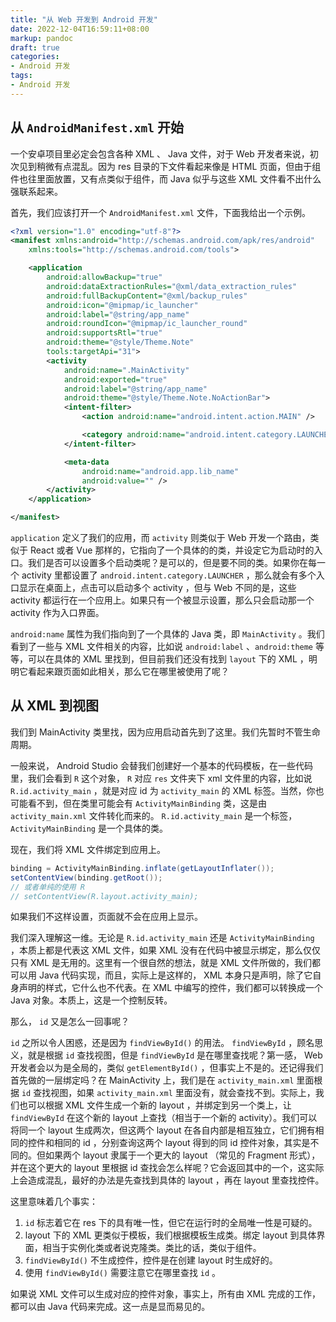 ```yaml
---
title: "从 Web 开发到 Android 开发"
date: 2022-12-04T16:59:11+08:00
markup: pandoc
draft: true
categories:
- Android 开发
tags:
- Android 开发
---
```


## 从 `AndroidManifest.xml` 开始

一个安卓项目里必定会包含各种 XML 、 Java 文件，对于 Web 开发者来说，初次见到稍微有点混乱。因为 res 目录的下文件看起来像是 HTML 页面，但由于组件也往里面放置，又有点类似于组件，而 Java 似乎与这些 XML 文件看不出什么强联系起来。

首先，我们应该打开一个 `AndroidManifest.xml` 文件，下面我给出一个示例。

```xml
<?xml version="1.0" encoding="utf-8"?>
<manifest xmlns:android="http://schemas.android.com/apk/res/android"
    xmlns:tools="http://schemas.android.com/tools">

    <application
        android:allowBackup="true"
        android:dataExtractionRules="@xml/data_extraction_rules"
        android:fullBackupContent="@xml/backup_rules"
        android:icon="@mipmap/ic_launcher"
        android:label="@string/app_name"
        android:roundIcon="@mipmap/ic_launcher_round"
        android:supportsRtl="true"
        android:theme="@style/Theme.Note"
        tools:targetApi="31">
        <activity
            android:name=".MainActivity"
            android:exported="true"
            android:label="@string/app_name"
            android:theme="@style/Theme.Note.NoActionBar">
            <intent-filter>
                <action android:name="android.intent.action.MAIN" />

                <category android:name="android.intent.category.LAUNCHER" />
            </intent-filter>

            <meta-data
                android:name="android.app.lib_name"
                android:value="" />
        </activity>
    </application>

</manifest>
```

`application` 定义了我们的应用，而 `activity` 则类似于 Web 开发一个路由，类似于 React 或者 Vue 那样的，它指向了一个具体的的类，并设定它为启动时的入口。我们是否可以设置多个启动类呢？是可以的，但是要不同的类。如果你在每一个 activity 里都设置了 `android.intent.category.LAUNCHER` ，那么就会有多个入口显示在桌面上，点击可以启动多个 activity ，但与 Web 不同的是，这些 activity 都运行在一个应用上。如果只有一个被显示设置，那么只会启动那一个 activity 作为入口界面。

`android:name` 属性为我们指向到了一个具体的 Java 类，即 `MainActivity` 。我们看到了一些与 XML 文件相关的内容，比如说 `android:label` 、`android:theme` 等等，可以在具体的 XML 里找到，但目前我们还没有找到 `layout` 下的 XML ，明明它看起来跟页面如此相关，那么它在哪里被使用了呢？

## 从 XML 到视图

我们到 MainActivity 类里找，因为应用启动首先到了这里。我们先暂时不管生命周期。

一般来说， Android Studio 会替我们创建好一个基本的代码模板，在一些代码里，我们会看到 `R` 这个对象， `R` 对应 `res` 文件夹下 xml 文件里的内容，比如说 `R.id.activity_main` ，就是对应 id 为 `activity_main` 的 XML 标签。当然，你也可能看不到，但在类里可能会有 `ActivityMainBinding` 类，这是由 `activity_main.xml` 文件转化而来的。 `R.id.activity_main` 是一个标签，`ActivityMainBinding` 是一个具体的类。

现在，我们将 XML 文件绑定到应用上。

```java
binding = ActivityMainBinding.inflate(getLayoutInflater());
setContentView(binding.getRoot());
// 或者单纯的使用 R
// setContentView(R.layout.activity_main);
```

如果我们不这样设置，页面就不会在应用上显示。

我们深入理解这一维。无论是 `R.id.activity_main` 还是 `ActivityMainBinding` ，本质上都是代表这 XML 文件，如果 XML 没有在代码中被显示绑定，那么仅仅只有 XML 是无用的。这里有一个很自然的想法，就是 XML 文件所做的，我们都可以用 Java 代码实现，而且，实际上是这样的， XML 本身只是声明，除了它自身声明的样式，它什么也不代表。在 XML 中编写的控件，我们都可以转换成一个 Java 对象。本质上，这是一个控制反转。

那么， `id` 又是怎么一回事呢？

`id` 之所以令人困惑，还是因为 `findViewById()` 的用法。 `findViewById` ，顾名思义，就是根据 `id` 查找视图，但是 `findViewById` 是在哪里查找呢？第一感， Web 开发者会以为是全局的，类似 `getElementById()` ，但事实上不是的。还记得我们首先做的一层绑定吗？在 MainActivity 上，我们是在 `activity_main.xml` 里面根据 `id` 查找视图，如果 `activity_main.xml` 里面没有，就会查找不到。实际上，我们也可以根据 XML 文件生成一个新的 layout ，并绑定到另一个类上，让 `findViewById` 在这个新的 layout 上查找（相当于一个新的 activity）。我们可以将同一个 layout 生成两次，但这两个 layout 在各自内部是相互独立，它们拥有相同的控件和相同的 id ，分别查询这两个 layout 得到的同 id 控件对象，其实是不同的。但如果两个 layout 隶属于一个更大的 layout （常见的 Fragment 形式），并在这个更大的 layout 里根据 id 查找会怎么样呢？它会返回其中的一个，这实际上会造成混乱，最好的办法是先查找到具体的 layout ，再在 layout 里查找控件。

这里意味着几个事实：

1. `id` 标志着它在 res 下的具有唯一性，但它在运行时的全局唯一性是可疑的。
2. layout 下的 XML 更类似于模板，我们根据模板生成类。绑定 layout 到具体界面，相当于实例化类或者说克隆类。类比的话，类似于组件。
3. `findViewById()` 不生成控件，控件是在创建 layout 时生成好的。
4. 使用 `findViewById()` 需要注意它在哪里查找 `id` 。

如果说 XML 文件可以生成对应的控件对象，事实上，所有由 XML 完成的工作，都可以由 Java 代码来完成。这一点是显而易见的。
